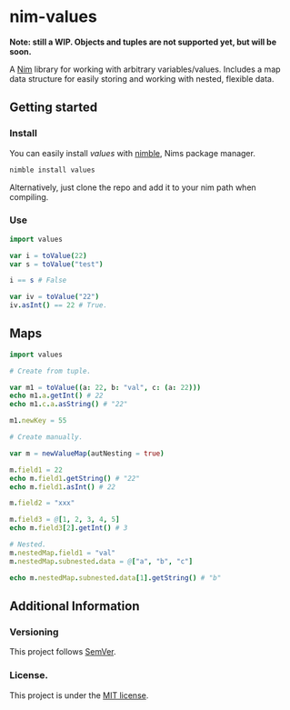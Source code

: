 # nim-values

**Note: still a WIP. Objects and tuples are not supported yet, but will be soon.**

A [Nim](http://nim-lang.org) library for working with arbitrary variables/values.
Includes a map data structure for easily storing and working with nested, flexible data. 

## Getting started

### Install

You can easily install *values* with [nimble](https://github.com/nim-lang/nimble), Nims package manager.

```bash
nimble install values
```

Alternatively, just clone the repo and add it to your nim path when compiling.

### Use

```nim
import values

var i = toValue(22)
var s = toValue("test")

i == s # False

var iv = toValue("22")
iv.asInt() == 22 # True.
```

## Maps

```nim
import values

# Create from tuple.

var m1 = toValue((a: 22, b: "val", c: (a: 22)))
echo m1.a.getInt() # 22
echo m1.c.a.asString() # "22"

m1.newKey = 55

# Create manually.

var m = newValueMap(autNesting = true)

m.field1 = 22
echo m.field1.getString() # "22"
echo m.field1.asInt() # 22

m.field2 = "xxx"

m.field3 = @[1, 2, 3, 4, 5]
echo m.field3[2].getInt() # 3

# Nested.
m.nestedMap.field1 = "val"
m.nestedMap.subnested.data = @["a", "b", "c"]

echo m.nestedMap.subnested.data[1].getString() # "b"
```

## Additional Information

### Versioning

This project follows [SemVer](semver.org).

### License.

This project is under the [MIT license](https://opensource.org/licenses/MIT).
